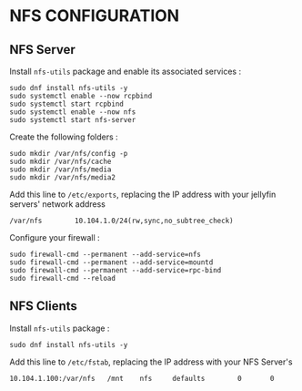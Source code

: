 # NFS CONFIGURATION

## NFS Server

Install `nfs-utils` package and enable its associated services :

```
sudo dnf install nfs-utils -y
sudo systemctl enable --now rcpbind
sudo systemctl start rcpbind
sudo systemctl enable --now nfs
sudo systemctl start nfs-server
```

Create the following folders :

```
sudo mkdir /var/nfs/config -p
sudo mkdir /var/nfs/cache
sudo mkdir /var/nfs/media
sudo mkdir /var/nfs/media2
```

Add this line to `/etc/exports`, replacing the IP address with your jellyfin servers' network address

```        
/var/nfs        10.104.1.0/24(rw,sync,no_subtree_check)
```

Configure your firewall :

```
sudo firewall-cmd --permanent --add-service=nfs
sudo firewall-cmd --permanent --add-service=mountd
sudo firewall-cmd --permanent --add-service=rpc-bind
sudo firewall-cmd --reload
```

## NFS Clients

Install `nfs-utils` package :

```
sudo dnf install nfs-utils -y
```

Add this line to `/etc/fstab`, replacing the IP address with your NFS Server's

```
10.104.1.100:/var/nfs   /mnt    nfs     defaults        0       0
```
